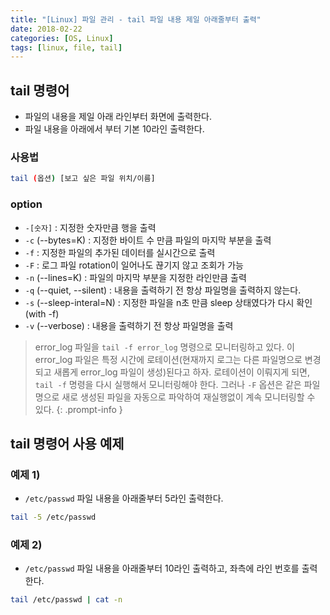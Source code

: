```yaml
---
title: "[Linux] 파일 관리 - tail 파일 내용 제일 아래줄부터 출력"
date: 2018-02-22
categories: [OS, Linux]
tags: [linux, file, tail]
---
```


## tail 명령어

- 파일의 내용을 제일 아래 라인부터 화면에 출력한다.
- 파일 내용을 아래에서 부터 기본 10라인 출력한다.

### 사용법

```bash
tail (옵션) [보고 싶은 파일 위치/이름]
```

### option

- `-[숫자]` : 지정한 숫자만큼 행을 출력
- `-c` (--bytes=K) : 지정한 바이트 수 만큼 파일의 마지막 부분을 출력
- `-f` : 지정한 파일의 추가된 데이터를 실시간으로 출력
- `-F` : 로그 파일 rotation이 일어나도 끊기지 않고 조회가 가능
- `-n` (--lines=K) : 파일의 마지막 부분을 지정한 라인만큼 출력
- `-q` (--quiet, --silent) : 내용을 출력하기 전 항상 파일명을 출력하지 않는다.
- `-s` (--sleep-interal=N) : 지정한 파일을 n초 만큼 sleep 상태였다가 다시 확인 (with -f)
- `-v` (--verbose) : 내용을 출력하기 전 항상 파일명을 출력

> error_log 파일을 `tail -f error_log` 명령으로 모니터링하고 있다. 이 error_log 파일은 특정 시간에 로테이션(현재까지 로그는 다른 파일명으로 변경되고 새롭게 error_log 파일이 생성)된다고 하자. 로테이션이 이뤄지게 되면, `tail -f` 명령을 다시 실행해서 모니터링해야 한다. 그러나 `-F` 옵션은 같은 파일명으로 새로 생성된 파일을 자동으로 파악하여 재실행없이 계속 모니터링할 수 있다.
{: .prompt-info }

## tail 명령어 사용 예제
### 예제 1)

- `/etc/passwd` 파일 내용을 아래줄부터 5라인 출력한다.

```bash
tail -5 /etc/passwd
```

### 예제 2)

- `/etc/passwd` 파일 내용을 아래줄부터 10라인 출력하고, 좌측에 라인 번호를 출력한다.

```bash
tail /etc/passwd | cat -n
```